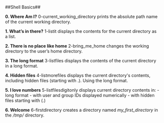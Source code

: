 ##Shell Basics##

**0. Where Am I?**
0-current_working_directory prints the absolute path name of the current working directory.

**1. What’s in there?**
1-listit displays the contents for the current directory as a list.

**2. There is no place like home**
2-bring_me_home changes the working directory to the user’s home directory.

**3. The long format**
3-listfiles displays the contents of the current directory in a long format.

**4. Hidden files**
4-listmorefiles displays the current directory's contents, including hidden files (starting with .). Using the long format.

**5. I love numbers**
5-listfilesdigitonly displays current directory contents in:
	- long format
	- with user and group IDs displayed numerically
	- with hidden files starting with (.)

**6. Welcome**
6-firstdirectory creates a directory named *my_first_directory* in the */tmp/* directory.
